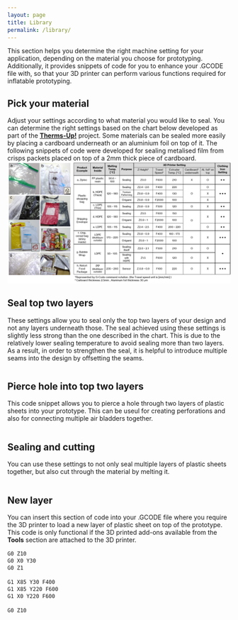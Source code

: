 ```yaml
---
layout: page
title: Library
permalink: /library/
---
```


This section helps you determine the right machine setting for your application, depending on the material you choose for prototyping. Additionally, it provides snippets of code for you to enhance your .GCODE file with, so that your 3D printer can perform various functions required for inflatable prototyping.

## Pick your material

Adjust your settings according to what material you would like to seal. You can determine the right settings based on the chart below developed as part of the <a href="https://www.media.mit.edu/projects/therms-up/overview/#:~:text=Therms%2DUp!%20is%20a%20DIY,that%20easily%20found%20at%20home." target="_blank"><strong>Therms-Up!</strong></a> project. Some materials can be sealed more easily by placing a cardboard underneath or an aluminium foil on top of it. The following snippets of code were developed for sealing metalised film from crisps packets placed on top of a 2mm thick piece of cardboard.
<img src="/images/material-chart.png" alt="Material properties">

## Seal top two layers

These settings allow you to seal only the top two layers of your design and not any layers underneath those. The seal achieved using these settings is slightly less strong than the one described in the chart. This is due to the relatively lower sealing temperature to avoid sealing more than two layers. As a result, in order to strengthen the seal, it is helpful to introduce multiple seams into the design by offsetting the seams.

```

```

## Pierce hole into top two layers

This code snippet allows you to pierce a hole through two layers of plastic sheets into your prototype. This can be useul for creating perforations and also for connecting multiple air bladders together.

```

```

## Sealing and cutting

You can use these settings to not only seal multiple layers of plastic sheets together, but also cut through the material by melting it.

```

```

## New layer

You can insert this section of code into your .GCODE file where you require the 3D printer to load a new layer of plastic sheet on top of the prototype. This code is only functional if the 3D printed add-ons available from the <strong>Tools</strong> section are attached to the 3D printer.

```
G0 Z10
G0 X0 Y30
G0 Z1

G1 X85 Y30 F400
G1 X85 Y220 F600
G1 X0 Y220 F600

G0 Z10
```
